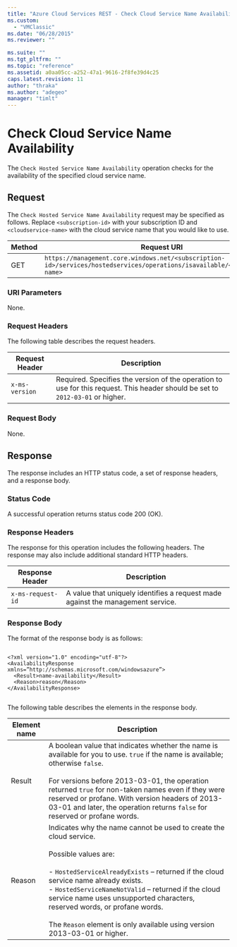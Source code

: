 ```yaml
---
title: "Azure Cloud Services REST - Check Cloud Service Name Availability | Microsoft Docs"
ms.custom: 
  - "VMClassic"
ms.date: "06/28/2015"
ms.reviewer: ""

ms.suite: ""
ms.tgt_pltfrm: ""
ms.topic: "reference"
ms.assetid: a0aa05cc-a252-47a1-9616-2f8fe39d4c25
caps.latest.revision: 11
author: "thraka"
ms.author: "adegeo"
manager: "timlt"
---
```

# Check Cloud Service Name Availability
The `Check Hosted Service Name Availability` operation checks for the availability of the specified cloud service name.  
  
## Request  
 The `Check Hosted Service Name Availability` request may be specified as follows. Replace `<subscription-id>` with your subscription ID and `<cloudservice-name>` with the cloud service name that you would like to use.  
  
|Method|Request URI|  
|------------|-----------------|  
|GET|`https://management.core.windows.net/<subscription-id>/services/hostedservices/operations/isavailable/<cloudservice-name>`|  
  
### URI Parameters  
 None.  
  
### Request Headers  
 The following table describes the request headers.  
  
|Request Header|Description|  
|--------------------|-----------------|  
|`x-ms-version`|Required. Specifies the version of the operation to use for this request. This header should be set to `2012-03-01` or higher.|  
  
### Request Body  
 None.  
  
## Response  
 The response includes an HTTP status code, a set of response headers, and a response body.  
  
### Status Code  
 A successful operation returns status code 200 (OK).  
  
### Response Headers  
 The response for this operation includes the following headers. The response may also include additional standard HTTP headers.  
  
|Response Header|Description|  
|---------------------|-----------------|  
|`x-ms-request-id`|A value that uniquely identifies a request made against the management service.|  
  
### Response Body  
 The format of the response body is as follows:  
  
```  
  
<?xml version="1.0" encoding="utf-8"?>  
<AvailabilityResponse xmlns=”http://schemas.microsoft.com/windowsazure”>  
  <Result>name-availability</Result>  
  <Reason>reason</Reason>  
</AvailabilityResponse>  
  
```  
  
 The following table describes the elements in the response body.  
  
|Element name|Description|  
|------------------|-----------------|  
|Result|A boolean value that indicates whether the name is available for you to use. `true` if the name is available; otherwise `false`.<br /><br /> For versions before 2013-03-01, the operation returned `true` for non-taken names even if they were reserved or profane. With version headers of 2013-03-01 and later, the operation returns `false` for reserved or profane words.|  
|Reason|Indicates why the name cannot be used to create the cloud service.<br /><br /> Possible values are:<br /><br /> -   `HostedServiceAlreadyExists` – returned if the cloud service name already exists.<br />-   `HostedServiceNameNotValid` – returned if the cloud service name uses unsupported characters, reserved words, or profane words.<br /><br /> The `Reason` element is only available using version 2013-03-01 or higher.|
